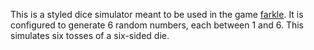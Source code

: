 This is a styled dice simulator meant to be used in the game [farkle](https://www.dicegamedepot.com/farkle-rules/). It is configured to generate 6 random numbers, each between 1 and 6. This simulates six tosses of a six-sided die.
